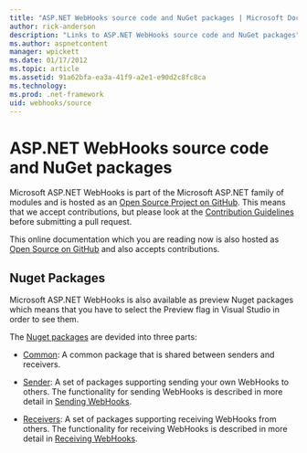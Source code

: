 ```yaml
---
title: "ASP.NET WebHooks source code and NuGet packages | Microsoft Docs"
author: rick-anderson
description: "Links to ASP.NET WebHooks source code and NuGet packages"
ms.author: aspnetcontent
manager: wpickett
ms.date: 01/17/2012
ms.topic: article
ms.assetid: 91a62bfa-ea3a-41f9-a2e1-e90d2c8fc8ca
ms.technology: 
ms.prod: .net-framework
uid: webhooks/source
---
```

# ASP.NET WebHooks source code and NuGet packages

Microsoft ASP.NET WebHooks is part of the Microsoft ASP.NET family of modules and is hosted as an [Open Source Project on GitHub](https://github.com/aspnet/WebHooks). This means that we accept contributions, but please look at the [Contribution Guidelines](https://github.com/aspnet/Home/blob/dev/CONTRIBUTING.md) before submitting a pull request.

This online documentation which you are reading now is also hosted as [Open Source on GitHub](http://docs.asp.net/en/latest/contribute/style-guide.html#style-guide) and also accepts contributions.

## Nuget Packages

Microsoft ASP.NET WebHooks is also available as preview Nuget packages which means that you have to select the Preview flag in Visual Studio in order to see them.

The [Nuget packages](https://nuget.org/packages?q=Microsoft.AspNet.WebHooks) are devided into three parts:

* [Common](https://www.nuget.org/packages?q=Microsoft.AspNet.WebHooks.Common): A common package that is shared between senders and receivers.

* [Sender](https://www.nuget.org/packages?q=Microsoft.AspNet.WebHooks.Custom): A set of packages supporting sending your own WebHooks to others. The functionality for sending WebHooks is described in more detail in [Sending WebHooks](sending/index.md).

* [Receivers](https://www.nuget.org/packages?q=Microsoft.AspNet.WebHooks.Receivers): A set of packages supporting receiving WebHooks from others. The functionality for receiving WebHooks is described in more detail in [Receiving WebHooks](receiving/index.md).
